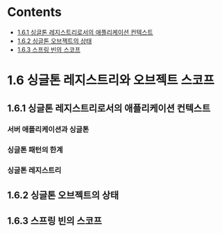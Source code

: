 # Contents

- [1.6.1 싱글톤 레지스트리로서의 애플리케이션 컨텍스트](#161-싱글톤-레지스트리로서의-애플리케이션-컨텍스트)
- [1.6.2 싱글톤 오브젝트의 상태](#162-싱글톤-오브젝트의-상태)
- [1.6.3 스프링 빈의 스코프](#163-스프링-빈의-스코프)

# 1.6 싱글톤 레지스트리와 오브젝트 스코프

## 1.6.1 싱글톤 레지스트리로서의 애플리케이션 컨텍스트

### 서버 애플리케이션과 싱글톤

### 싱글톤 패턴의 한계

### 싱글톤 레지스트리

## 1.6.2 싱글톤 오브젝트의 상태

## 1.6.3 스프링 빈의 스코프
